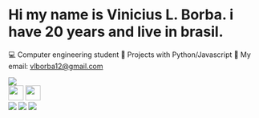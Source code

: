 # Hi my name is Vinicius L. Borba. i have 20 years and live in brasil.

💻 Computer engineering student
📁 Projects with Python/Javascript
📩 My email: vlborba12@gmail.com

<div>
  <img src="https://tse3.mm.bing.net/th?id=OIP.tn0RZYgzi_pSy7HFiCPPnAHaD5&pid=Api&P=0">
</div>
<div>
  <img src="https://cdn.jsdelivr.net/gh/devicons/devicon/icons/javascript/javascript-original.svg" align="rigth" height="30" width="30">
  <img src="https://cdn.jsdelivr.net/gh/devicons/devicon/icons/python/python-original.svg" align="rigth" height="30" width="30">
</div>

<div>
  <a href="https://mail.google.com/mail/u/0/#inbox"><img src="https://img.shields.io/badge/Gmail-D14836?style=for-the-badge&logo=gmail&logoColor=white"></a>
  <a href="https://www.linkedin.com/in/vinicius-borba-199270238"><img src="https://img.shields.io/badge/LinkedIn-0077B5?style=for-the-badge&logo=linkedin&logoColor=whit"></a>
  <a href="https://www.instagram.com/vborba12/"><img src="https://img.shields.io/badge/Instagram-E4405F?style=for-the-badge&logo=instagram&logoColor=white"></a>
</div>
